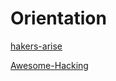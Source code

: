 # Orientation

[hakers-arise](https://www.hackers-arise.com)

[Awesome-Hacking](https://github.com/Hack-with-Github/Awesome-Hacking) 
